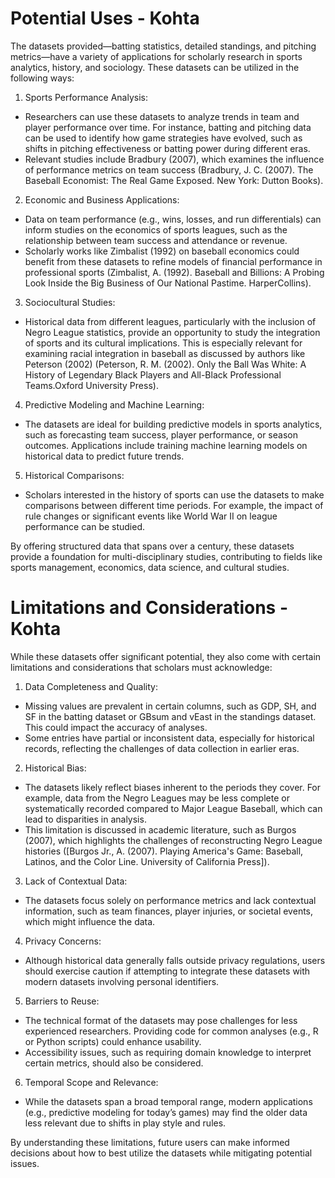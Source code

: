 # Potential Uses - Kohta
The datasets provided—batting statistics, detailed standings, and pitching metrics—have a variety of applications for scholarly research in sports analytics, history, and sociology. These datasets can be utilized in the following ways:

1. Sports Performance Analysis:
- Researchers can use these datasets to analyze trends in team and player performance over time. For instance, batting and pitching data can be used to identify how game strategies have evolved, such as shifts in pitching effectiveness or batting power during different eras.
- Relevant studies include Bradbury (2007), which examines the influence of performance metrics on team success (Bradbury, J. C. (2007). The Baseball Economist: The Real Game Exposed. New York: Dutton Books).

2. Economic and Business Applications:
- Data on team performance (e.g., wins, losses, and run differentials) can inform studies on the economics of sports leagues, such as the relationship between team success and attendance or revenue.
- Scholarly works like Zimbalist (1992) on baseball economics could benefit from these datasets to refine models of financial performance in professional sports (Zimbalist, A. (1992). Baseball and Billions: A Probing Look Inside the Big Business of Our National Pastime. HarperCollins).

3. Sociocultural Studies:
- Historical data from different leagues, particularly with the inclusion of Negro League statistics, provide an opportunity to study the integration of sports and its cultural implications. This is especially relevant for examining racial integration in baseball as discussed by authors like Peterson (2002) (Peterson, R. M. (2002). Only the Ball Was White: A History of Legendary Black Players and All-Black Professional Teams.Oxford University Press).

4. Predictive Modeling and Machine Learning:
- The datasets are ideal for building predictive models in sports analytics, such as forecasting team success, player performance, or season outcomes. Applications include training machine learning models on historical data to predict future trends.

5. Historical Comparisons:
- Scholars interested in the history of sports can use the datasets to make comparisons between different time periods. For example, the impact of rule changes or significant events like World War II on league performance can be studied.

By offering structured data that spans over a century, these datasets provide a foundation for multi-disciplinary studies, contributing to fields like sports management, economics, data science, and cultural studies.

# Limitations and Considerations - Kohta

While these datasets offer significant potential, they also come with certain limitations and considerations that scholars must acknowledge:

1. Data Completeness and Quality:
- Missing values are prevalent in certain columns, such as GDP, SH, and SF in the batting dataset or GBsum and vEast in the standings dataset. This could impact the accuracy of analyses.
- Some entries have partial or inconsistent data, especially for historical records, reflecting the challenges of data collection in earlier eras.

2. Historical Bias:
- The datasets likely reflect biases inherent to the periods they cover. For example, data from the Negro Leagues may be less complete or systematically recorded compared to Major League Baseball, which can lead to disparities in analysis.
- This limitation is discussed in academic literature, such as Burgos (2007), which highlights the challenges of reconstructing Negro League histories ([Burgos Jr., A. (2007). Playing America's Game: Baseball, Latinos, and the Color Line. University of California Press]).

3. Lack of Contextual Data:
- The datasets focus solely on performance metrics and lack contextual information, such as team finances, player injuries, or societal events, which might influence the data.

4. Privacy Concerns:
- Although historical data generally falls outside privacy regulations, users should exercise caution if attempting to integrate these datasets with modern datasets involving personal identifiers.

5. Barriers to Reuse:
- The technical format of the datasets may pose challenges for less experienced researchers. Providing code for common analyses (e.g., R or Python scripts) could enhance usability.
- Accessibility issues, such as requiring domain knowledge to interpret certain metrics, should also be considered.

6. Temporal Scope and Relevance:
- While the datasets span a broad temporal range, modern applications (e.g., predictive modeling for today’s games) may find the older data less relevant due to shifts in play style and rules.

By understanding these limitations, future users can make informed decisions about how to best utilize the datasets while mitigating potential issues.


